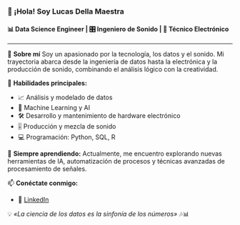 ### 👋 ¡Hola! Soy Lucas Della Maestra
#### 📊 Data Science Engineer | 🎛️ Ingeniero de Sonido | 🔌 Técnico Electrónico 

---

🧠 **Sobre mí**
Soy un apasionado por la tecnología, los datos y el sonido. Mi trayectoria abarca desde la ingeniería de datos hasta la electrónica y la producción de sonido, combinando el análisis lógico con la creatividad.

🚀 **Habilidades principales:**
- 📈 Análisis y modelado de datos
- 🤖 Machine Learning y AI
- 🛠️ Desarrollo y mantenimiento de hardware electrónico
- 🎚️ Producción y mezcla de sonido
- 💻 Programación: Python, SQL, R

🌱 **Siempre aprendiendo:**
Actualmente, me encuentro explorando nuevas herramientas de IA, automatización de procesos y técnicas avanzadas de procesamiento de señales.

📫 **Conéctate conmigo:**
- 💼 [LinkedIn](https://ar.linkedin.com/in/lucas-della-maestra-29444018a)

💡 *«La ciencia de los datos es la sinfonía de los números»* 🎶📊


<!--
**LucasDellaMaestra/LucasDellaMaestra** is a ✨ _special_ ✨ repository because its `README.md` (this file) appears on your GitHub profile.

Here are some ideas to get you started:

- 🔭 I’m currently working on ...
- 🌱 I’m currently learning ...
- 👯 I’m looking to collaborate on ...
- 🤔 I’m looking for help with ...
- 💬 Ask me about ...
- 📫 How to reach me: ...
- 😄 Pronouns: ...
- ⚡ Fun fact: ...
-->

